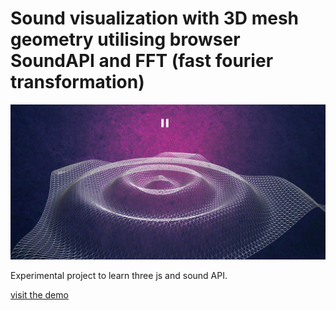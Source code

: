Sound visualization with 3D mesh geometry utilising browser SoundAPI and FFT (fast fourier transformation)
=========

![Sound mesh](screenshot_sound.png?raw=true "soundmesh")

Experimental project to learn three js and sound API.

<a href="http://smart-sign.com/sound/">visit the demo</a>

